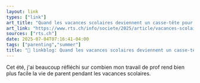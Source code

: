 ```yaml
---
layout: link
types: ["link"]
art_title: "Quand les vacances scolaires deviennent un casse-tête pour les parents"
art_link: "https://www.rts.ch/info/societe/2025/article/vacances-scolaires-comment-les-parents-s-organisent-pour-occuper-leurs-enfants-28931087.html?rts_source=rss_t"
sources: ["rts.ch"]
date: 2025-07-04T07:16:41-04:00
tags: ["parenting","summer"]
title: "🔗 linkblog: Quand les vacances scolaires deviennent un casse-tête pour les parents"
---
```

Cet été, j'ai beaucoup réfléchi sur combien mon travail de prof rend bien plus facile la vie de parent pendant les vacances scolaires.